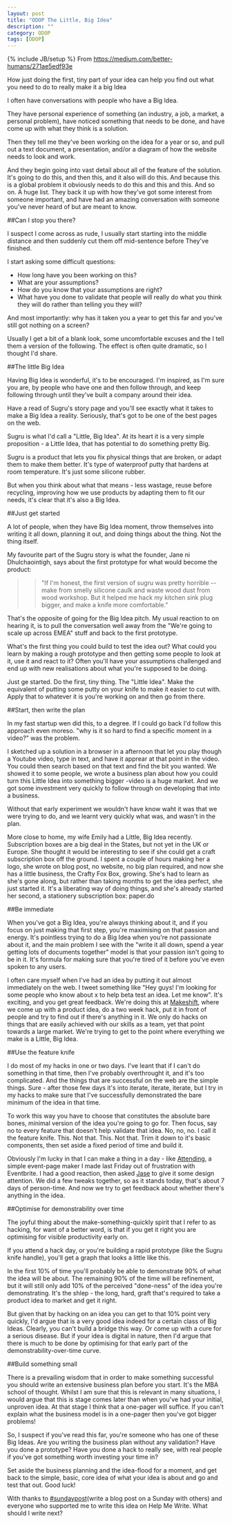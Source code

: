 ```yaml
---
layout: post
title: "ODOP The Little, Big Idea"
description: ""
category: ODOP
tags: [ODOP]
---
```

{% include JB/setup %}
From <https://medium.com/better-humans/271ae5edf93e>

How just doing the first, tiny part of your idea can help you find out what you need to do to really make it a big Idea

I often have conversations with people who have a Big Idea.

They have personal experience of something (an industry, a job, a market, a personal problem), have noticed something that needs to be done, and have come up with what they think is a solution.

Then they tell me they've been working on the idea for a year or so, and pull out a text document, a presentation, and/or a diagram of how the website needs to look and work.

And they begin going into vast detail about all of the feature of the solution. It's going to do this, and then this, and it also will do this. And because this is a global problem it obviously needs to do this and this and this. And so on. A huge list. They back it up with how they've got some interest from someone important, and have had an amazing conversation with someone you've never heard of but are meant to know.

##Can I stop you there?

I suspect I come across as rude, I usually start starting into the middle distance and then suddenly cut them off mid-sentence before They've finished.

I start asking some difficult questions:

+ How long have you been working on this?
+ What are your assumptions?
+ How do you know that your assumptions are right?
+ What have you done to validate that people will really do what you think they will do rather than telling you they will?

And most importantly: why has it taken you a year to get this far and you've still got nothing on a screen?

Usually I get a bit of a blank look, some uncomfortable excuses and the I tell them a version of the following. The effect is often quite dramatic, so I thought I'd share.

##The little Big Idea

Having Big Idea is wonderful, it's to be encouraged. I'm inspired, as I'm sure you are, by people who have one and then follow through, and keep following through until they've built a company around their idea.

Have a read of Sugru's story page and you'll see exactly what it takes to make a Big Idea a reality. Seriously, that's got to be one of the best pages on the web.

Sugru is what I'd call a "Little, Big Idea". At its heart it is a very simple proposition - a Little Idea, that has potential to do something pretty Big.

Sugru is a product that lets you fix physical things that are broken, or adapt them to make them better. It's type of waterproof putty that hardens at room temperature. It's just some silicone rubber.

But when you think about what that means - less wastage, reuse before recycling, improving how we use products by adapting them to fit our needs, it's clear that it's also a Big Idea.

##Just get started

A lot of people, when they have Big Idea moment, throw themselves into writing it all down, planning it out, and doing things about the thing. Not the thing itself.

My favourite part of the Sugru story is what the founder, Jane ni Dhulchaointigh, says about the first prototype for what would become the product:
>> "If I'm honest, the first version of sugru was pretty horrible -- make from smelly silicone caulk and waste wood dust from wood workshop. But it helped me hack my kitchen sink plug bigger, and make a knife more comfortable."

That's the opposite of going for the Big Idea pitch. My usual reaction to on hearing it, is to pull the conversation well away from the "We're going to scale up across EMEA" stuff and back to the first prototype.

What's the first thing you could build to test the idea out? What could you learn by making a rough prototype and then getting some people to look at it, use it and react to it? Often you'll have your assumptions challenged and end up with new realisations about what you're supposed to be doing.

Just ge started. Do the first, tiny thing. The "Little Idea". Make the equivalent of putting some putty on your knife to make it easier to cut with. Apply that to whatever it is you're working on and then go from there.

##Start, then write the plan 

In my fast startup wen did this, to a degree. If I could go back I'd follow this approach even moreso. "why is it so hard to find a specific moment in a video?" was the problem.

I sketched up a solution in a browser in a afternoon that let you play though a Youtube video, type in text, and have it apprear at that point in the video. You could then search based on that text and find the bit you wanted. We showed it to some people, we wrote a business plan about how you could turn this Little Idea into something bigger -video is a huge market. And we got some investment very quickly to follow through on developing that into a business.

Without that early experiment we wouldn't have know waht it was that we were trying to do, and we learnt very quickly what was, and wasn't in the plan.

More close to home, my wife Emily had a Little, Big Idea recently. Subscription boxes are a big deal in the States, but not yet in the UK or Europe. She thought it would be interesting to see if she could get a craft subscription box off the ground. I spent a couple of hours making her a logo, she wrote on blog post, no website, no big plan required, and now she has a little business, the Crafty Fox Box, growing. She's had to learn as she's gone along, but rather than taking months to get the idea perfect, she just started it. It's a liberating way of doing things, and she's already started her second, a stationery subscription box: paper.do 

##Be immediate

When you've got a Big Idea, you're always thinking about it, and if you focus on just making that first step, you're maximising on that passion and energy. It's pointless trying to do a Big Idea when you're not passionate about it, and the main problem I see with the "write it all down, spend a year getting lots of documents together" model is that your passion isn't going to be in it. It's formula for making sure that you're tired of it before you've even spoken to any users.

I often care myself when I've had an idea by putting it out almost immediately on the web. I tweet something like "Hey guys! I'm looking for some people who know about x to help beta test an idea. Let me know". It's exciting, and you get great feedback. We're doing this at [Makeshift](http://makeshift.io/), where we come up with a product idea, do a two week hack, put it in front of people and try to find out if there's anything in it. We only do hacks on things that are easily achieved with our skills as a team, yet that point towards a large market. We're trying to get to the point where everything we make is a Little, Big Idea.

##Use the feature knife

I do most of my hacks in one or two days. I've leant that if I can't do something in that time, then I've probably overthrought it, and it's too complicated. And the things that are successful on the web are the simple things. Sure - after those few days it's into iterate, iterate, iterate, but I try in my hacks to make sure that I've successfully demonstrated the bare minimum of the idea in that time.

To work this way you have to choose that constitutes the absolute bare bones, minimal version of the idea you're going to go for. Then focus, say no to every feature that doesn't help validate that idea. No, no, no. I call it the feature knife. This. Not that. This. Not that. Trim it down to it's basic components, then set aside a fixed period of time and build it.

Obviously I'm lucky in that I can make a thing in a day - like [Attending](http://attending.io/), a simple event-page maker I made last Friday out of frustration with Eventbrite. I had a good reaction, then asked [Jase](http://twitter.com/jasecoop) to give it some design attention. We did a few tweaks together, so as it stands today, that's about 7 days of person-time. And now we try to get feedback about whether there's anything in the idea.

##Optimise for demonstrability over time 

The joyful thing about the make-something-quickly spirit that I refer to as hacking, for want of a better word, is that if you get it right you are optimising for visible productivity early on.

If you attend a hack day, or you're building a rapid prototype (like the Sugru knife handle), you'll get a graph that looks a little like this.

In the first 10% of time you'll probably be able to demonstrate 90% of what the idea will be about. The remaining 90% of the time will be refinement, but it will still only add 10% of the perceived "done-ness" of the idea you're demonstrating. It's the shlep - the long, hard, graft that's required to take a product idea to market and get it right.

But given that by hacking on an idea you can get to that 10% point very quickly, I'd argue that is a very good idea indeed for a certain class of Big Ideas. Clearly, you can't build a bridge this way. Or come up with a cure for a serious disease. But if your idea is digital in nature, then I'd argue that there is much to be done by optimising for that early part of the demonstrability-over-time curve.

##Build something small

There is a prevailing wisdom that in order to make something successful you should write an extensive business plan before you start. It's the MBA school of thought. Whilst I am sure that this is relevant in many situations, I would argue that this is stage comes later than when you've had your initial, unproven idea. At that stage I think that a one-pager will suffice. If you can't explain what the business model is in a one-pager then you've got bigger problems!

So, I suspect if you've read this far, you're someone who has one of these Big Ideas. Are you writing the business plan without any validation? Have you done a prototype? Have you done a hack to really see, with real people if you've got something worth investing your time in?

Set aside the business planning and the idea-flood for a moment, and get back to the simple, basic, core idea of what your idea is about and go and test that out. Good luck!

With thanks to [#sundaypost](http://attending.io/events/sunday-post)(write a blog post on a Sunday with others) and everyone who supported me to write this idea on Help Me Write. What should I write next?

